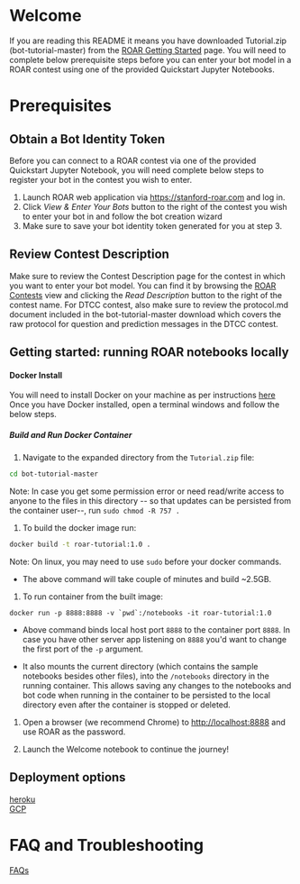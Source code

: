 # Welcome
If you are reading this README it means you have downloaded Tutorial.zip (bot-tutorial-master) from the [ROAR Getting Started](stanford-roar.com/#/guide) page.  You will need to complete below prerequisite steps before you can enter your bot model in a ROAR contest using one of the provided Quickstart Jupyter Notebooks. 

# Prerequisites
## Obtain a Bot Identity Token
Before you can connect to a ROAR contest via one of the provided Quickstart Jupyter Notebook, you will need complete below steps to register your bot in the contest you wish to enter.
1. Launch ROAR web application via https://stanford-roar.com and log in. 
1. Click *View & Enter Your Bots* button to the right of the contest you wish to enter your bot in and follow the bot creation wizard <br/>
1. Make sure to save your bot identity token generated for you at step 3.  

## Review Contest Description
Make sure to review the Contest Description page for the contest in which you want to enter your bot model.  You can find it by browsing the [ROAR Contests](stanford-roar.com/#/contests) view and clicking the *Read Description* button to the right of the contest name. For DTCC contest, also make sure to review the protocol.md document included in the bot-tutorial-master download which covers the raw protocol for question and prediction messages in the DTCC contest.  

## Getting started: running ROAR notebooks locally

#### Docker Install
You will need to install Docker on your machine as per instructions [here](https://docs.docker.com/install/)
Once you have Docker installed, open a terminal windows and follow the below steps.


##### Build and Run Docker Container
1. Navigate to the expanded directory from the `Tutorial.zip` file:

```sh
cd bot-tutorial-master
```

Note: In case you get some permission error or need read/write access to anyone to the files in this directory -- so that updates can be persisted from the container user--, run `sudo chmod -R 757 .`

1. To build the docker image run: 
```sh
docker build -t roar-tutorial:1.0 .
```
Note: On linux, you may need to use `sudo` before your docker commands.
   - The above command will take couple of minutes and build ~2.5GB.
   
1. To run container from the built image: 
```
docker run -p 8888:8888 -v `pwd`:/notebooks -it roar-tutorial:1.0
```
   - Above command binds local host port `8888` to the container port `8888`. In case you have other server app listening on `8888` you'd want to change the first port of the `-p` argument.

   - It also mounts the current directory (which contains the sample notebooks besides other files), into the `/notebooks` directory in the running container. This allows saving any changes to the notebooks and bot code when running in the container to be persisted to the local directory even after the container is stopped or deleted.
   
1. Open a browser (we recommend Chrome) to [http://localhost:8888](http://localhost:8888) and use ROAR as the password.

1. Launch the Welcome notebook to continue the journey!


## Deployment options

[heroku](heroku.md) <br/>
[GCP](gcp.md)

# FAQ and Troubleshooting
[FAQs](FAQ.md) <br/>
